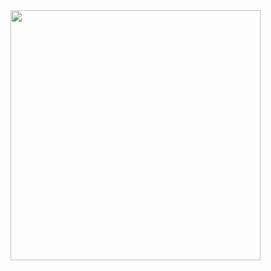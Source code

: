 <html>
  <head>
    <meta charset="UTF-8">
       <title> Click the Image to Claim! </title>
 </head>
  <body>
 <a href="https://viral481.com/srv.html?id=5490562&pub=1040807"><img src="https://viral481.com/images/campaigns/5490562_120x120.png" width="400" height="400"></a>
  
  </body>
</html>
